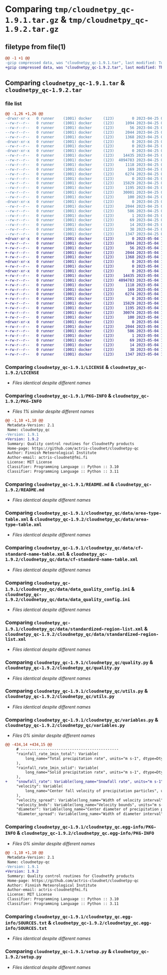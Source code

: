# Comparing `tmp/cloudnetpy_qc-1.9.1.tar.gz` & `tmp/cloudnetpy_qc-1.9.2.tar.gz`

## filetype from file(1)

```diff
@@ -1 +1 @@
-gzip compressed data, was "cloudnetpy_qc-1.9.1.tar", last modified: Tue Apr 25 07:47:23 2023, max compression
+gzip compressed data, was "cloudnetpy_qc-1.9.2.tar", last modified: Thu May  4 14:53:04 2023, max compression
```

## Comparing `cloudnetpy_qc-1.9.1.tar` & `cloudnetpy_qc-1.9.2.tar`

### file list

```diff
@@ -1,26 +1,26 @@
-drwxr-xr-x   0 runner    (1001) docker     (123)        0 2023-04-25 07:47:23.164299 cloudnetpy_qc-1.9.1/
--rw-r--r--   0 runner    (1001) docker     (123)     1094 2023-04-25 07:47:06.000000 cloudnetpy_qc-1.9.1/LICENSE
--rw-r--r--   0 runner    (1001) docker     (123)       56 2023-04-25 07:47:06.000000 cloudnetpy_qc-1.9.1/MANIFEST.in
--rw-r--r--   0 runner    (1001) docker     (123)     2044 2023-04-25 07:47:23.164299 cloudnetpy_qc-1.9.1/PKG-INFO
--rw-r--r--   0 runner    (1001) docker     (123)     1368 2023-04-25 07:47:06.000000 cloudnetpy_qc-1.9.1/README.md
-drwxr-xr-x   0 runner    (1001) docker     (123)        0 2023-04-25 07:47:23.152299 cloudnetpy_qc-1.9.1/cloudnetpy_qc/
--rw-r--r--   0 runner    (1001) docker     (123)        0 2023-04-25 07:47:06.000000 cloudnetpy_qc-1.9.1/cloudnetpy_qc/__init__.py
-drwxr-xr-x   0 runner    (1001) docker     (123)        0 2023-04-25 07:47:23.164299 cloudnetpy_qc-1.9.1/cloudnetpy_qc/data/
--rw-r--r--   0 runner    (1001) docker     (123)    14435 2023-04-25 07:47:06.000000 cloudnetpy_qc-1.9.1/cloudnetpy_qc/data/area-type-table.xml
--rw-r--r--   0 runner    (1001) docker     (123)  4094783 2023-04-25 07:47:06.000000 cloudnetpy_qc-1.9.1/cloudnetpy_qc/data/cf-standard-name-table.xml
--rw-r--r--   0 runner    (1001) docker     (123)     1118 2023-04-25 07:47:06.000000 cloudnetpy_qc-1.9.1/cloudnetpy_qc/data/data_quality_config.ini
--rw-r--r--   0 runner    (1001) docker     (123)      169 2023-04-25 07:47:06.000000 cloudnetpy_qc-1.9.1/cloudnetpy_qc/data/metadata_config.ini
--rw-r--r--   0 runner    (1001) docker     (123)     6274 2023-04-25 07:47:06.000000 cloudnetpy_qc-1.9.1/cloudnetpy_qc/data/standardized-region-list.xml
--rw-r--r--   0 runner    (1001) docker     (123)        0 2023-04-25 07:47:06.000000 cloudnetpy_qc-1.9.1/cloudnetpy_qc/py.typed
--rw-r--r--   0 runner    (1001) docker     (123)    15829 2023-04-25 07:47:06.000000 cloudnetpy_qc-1.9.1/cloudnetpy_qc/quality.py
--rw-r--r--   0 runner    (1001) docker     (123)     1195 2023-04-25 07:47:06.000000 cloudnetpy_qc-1.9.1/cloudnetpy_qc/utils.py
--rw-r--r--   0 runner    (1001) docker     (123)    30001 2023-04-25 07:47:06.000000 cloudnetpy_qc-1.9.1/cloudnetpy_qc/variables.py
--rw-r--r--   0 runner    (1001) docker     (123)      100 2023-04-25 07:47:06.000000 cloudnetpy_qc-1.9.1/cloudnetpy_qc/version.py
-drwxr-xr-x   0 runner    (1001) docker     (123)        0 2023-04-25 07:47:23.156299 cloudnetpy_qc-1.9.1/cloudnetpy_qc.egg-info/
--rw-r--r--   0 runner    (1001) docker     (123)     2044 2023-04-25 07:47:23.000000 cloudnetpy_qc-1.9.1/cloudnetpy_qc.egg-info/PKG-INFO
--rw-r--r--   0 runner    (1001) docker     (123)      586 2023-04-25 07:47:23.000000 cloudnetpy_qc-1.9.1/cloudnetpy_qc.egg-info/SOURCES.txt
--rw-r--r--   0 runner    (1001) docker     (123)        1 2023-04-25 07:47:23.000000 cloudnetpy_qc-1.9.1/cloudnetpy_qc.egg-info/dependency_links.txt
--rw-r--r--   0 runner    (1001) docker     (123)       69 2023-04-25 07:47:23.000000 cloudnetpy_qc-1.9.1/cloudnetpy_qc.egg-info/requires.txt
--rw-r--r--   0 runner    (1001) docker     (123)       14 2023-04-25 07:47:23.000000 cloudnetpy_qc-1.9.1/cloudnetpy_qc.egg-info/top_level.txt
--rw-r--r--   0 runner    (1001) docker     (123)       38 2023-04-25 07:47:23.164299 cloudnetpy_qc-1.9.1/setup.cfg
--rw-r--r--   0 runner    (1001) docker     (123)     1347 2023-04-25 07:47:06.000000 cloudnetpy_qc-1.9.1/setup.py
+drwxr-xr-x   0 runner    (1001) docker     (123)        0 2023-05-04 14:53:04.550412 cloudnetpy_qc-1.9.2/
+-rw-r--r--   0 runner    (1001) docker     (123)     1094 2023-05-04 14:52:53.000000 cloudnetpy_qc-1.9.2/LICENSE
+-rw-r--r--   0 runner    (1001) docker     (123)       56 2023-05-04 14:52:53.000000 cloudnetpy_qc-1.9.2/MANIFEST.in
+-rw-r--r--   0 runner    (1001) docker     (123)     2044 2023-05-04 14:53:04.550412 cloudnetpy_qc-1.9.2/PKG-INFO
+-rw-r--r--   0 runner    (1001) docker     (123)     1368 2023-05-04 14:52:53.000000 cloudnetpy_qc-1.9.2/README.md
+drwxr-xr-x   0 runner    (1001) docker     (123)        0 2023-05-04 14:53:04.542412 cloudnetpy_qc-1.9.2/cloudnetpy_qc/
+-rw-r--r--   0 runner    (1001) docker     (123)        0 2023-05-04 14:52:53.000000 cloudnetpy_qc-1.9.2/cloudnetpy_qc/__init__.py
+drwxr-xr-x   0 runner    (1001) docker     (123)        0 2023-05-04 14:53:04.546412 cloudnetpy_qc-1.9.2/cloudnetpy_qc/data/
+-rw-r--r--   0 runner    (1001) docker     (123)    14435 2023-05-04 14:52:53.000000 cloudnetpy_qc-1.9.2/cloudnetpy_qc/data/area-type-table.xml
+-rw-r--r--   0 runner    (1001) docker     (123)  4094783 2023-05-04 14:52:53.000000 cloudnetpy_qc-1.9.2/cloudnetpy_qc/data/cf-standard-name-table.xml
+-rw-r--r--   0 runner    (1001) docker     (123)     1118 2023-05-04 14:52:53.000000 cloudnetpy_qc-1.9.2/cloudnetpy_qc/data/data_quality_config.ini
+-rw-r--r--   0 runner    (1001) docker     (123)      169 2023-05-04 14:52:53.000000 cloudnetpy_qc-1.9.2/cloudnetpy_qc/data/metadata_config.ini
+-rw-r--r--   0 runner    (1001) docker     (123)     6274 2023-05-04 14:52:53.000000 cloudnetpy_qc-1.9.2/cloudnetpy_qc/data/standardized-region-list.xml
+-rw-r--r--   0 runner    (1001) docker     (123)        0 2023-05-04 14:52:53.000000 cloudnetpy_qc-1.9.2/cloudnetpy_qc/py.typed
+-rw-r--r--   0 runner    (1001) docker     (123)    15829 2023-05-04 14:52:53.000000 cloudnetpy_qc-1.9.2/cloudnetpy_qc/quality.py
+-rw-r--r--   0 runner    (1001) docker     (123)     1195 2023-05-04 14:52:53.000000 cloudnetpy_qc-1.9.2/cloudnetpy_qc/utils.py
+-rw-r--r--   0 runner    (1001) docker     (123)    30074 2023-05-04 14:52:53.000000 cloudnetpy_qc-1.9.2/cloudnetpy_qc/variables.py
+-rw-r--r--   0 runner    (1001) docker     (123)      100 2023-05-04 14:52:53.000000 cloudnetpy_qc-1.9.2/cloudnetpy_qc/version.py
+drwxr-xr-x   0 runner    (1001) docker     (123)        0 2023-05-04 14:53:04.542412 cloudnetpy_qc-1.9.2/cloudnetpy_qc.egg-info/
+-rw-r--r--   0 runner    (1001) docker     (123)     2044 2023-05-04 14:53:04.000000 cloudnetpy_qc-1.9.2/cloudnetpy_qc.egg-info/PKG-INFO
+-rw-r--r--   0 runner    (1001) docker     (123)      586 2023-05-04 14:53:04.000000 cloudnetpy_qc-1.9.2/cloudnetpy_qc.egg-info/SOURCES.txt
+-rw-r--r--   0 runner    (1001) docker     (123)        1 2023-05-04 14:53:04.000000 cloudnetpy_qc-1.9.2/cloudnetpy_qc.egg-info/dependency_links.txt
+-rw-r--r--   0 runner    (1001) docker     (123)       69 2023-05-04 14:53:04.000000 cloudnetpy_qc-1.9.2/cloudnetpy_qc.egg-info/requires.txt
+-rw-r--r--   0 runner    (1001) docker     (123)       14 2023-05-04 14:53:04.000000 cloudnetpy_qc-1.9.2/cloudnetpy_qc.egg-info/top_level.txt
+-rw-r--r--   0 runner    (1001) docker     (123)       38 2023-05-04 14:53:04.550412 cloudnetpy_qc-1.9.2/setup.cfg
+-rw-r--r--   0 runner    (1001) docker     (123)     1347 2023-05-04 14:52:53.000000 cloudnetpy_qc-1.9.2/setup.py
```

### Comparing `cloudnetpy_qc-1.9.1/LICENSE` & `cloudnetpy_qc-1.9.2/LICENSE`

 * *Files identical despite different names*

### Comparing `cloudnetpy_qc-1.9.1/PKG-INFO` & `cloudnetpy_qc-1.9.2/PKG-INFO`

 * *Files 1% similar despite different names*

```diff
@@ -1,10 +1,10 @@
 Metadata-Version: 2.1
 Name: cloudnetpy_qc
-Version: 1.9.1
+Version: 1.9.2
 Summary: Quality control routines for CloudnetPy products
 Home-page: https://github.com/actris-cloudnet/cloudnetpy-qc
 Author: Finnish Meteorological Institute
 Author-email: actris-cloudnet@fmi.fi
 License: MIT License
 Classifier: Programming Language :: Python :: 3.10
 Classifier: Programming Language :: Python :: 3.11
```

### Comparing `cloudnetpy_qc-1.9.1/README.md` & `cloudnetpy_qc-1.9.2/README.md`

 * *Files identical despite different names*

### Comparing `cloudnetpy_qc-1.9.1/cloudnetpy_qc/data/area-type-table.xml` & `cloudnetpy_qc-1.9.2/cloudnetpy_qc/data/area-type-table.xml`

 * *Files identical despite different names*

### Comparing `cloudnetpy_qc-1.9.1/cloudnetpy_qc/data/cf-standard-name-table.xml` & `cloudnetpy_qc-1.9.2/cloudnetpy_qc/data/cf-standard-name-table.xml`

 * *Files identical despite different names*

### Comparing `cloudnetpy_qc-1.9.1/cloudnetpy_qc/data/data_quality_config.ini` & `cloudnetpy_qc-1.9.2/cloudnetpy_qc/data/data_quality_config.ini`

 * *Files identical despite different names*

### Comparing `cloudnetpy_qc-1.9.1/cloudnetpy_qc/data/standardized-region-list.xml` & `cloudnetpy_qc-1.9.2/cloudnetpy_qc/data/standardized-region-list.xml`

 * *Files identical despite different names*

### Comparing `cloudnetpy_qc-1.9.1/cloudnetpy_qc/quality.py` & `cloudnetpy_qc-1.9.2/cloudnetpy_qc/quality.py`

 * *Files identical despite different names*

### Comparing `cloudnetpy_qc-1.9.1/cloudnetpy_qc/utils.py` & `cloudnetpy_qc-1.9.2/cloudnetpy_qc/utils.py`

 * *Files identical despite different names*

### Comparing `cloudnetpy_qc-1.9.1/cloudnetpy_qc/variables.py` & `cloudnetpy_qc-1.9.2/cloudnetpy_qc/variables.py`

 * *Files 0% similar despite different names*

```diff
@@ -434,14 +434,15 @@
     # --------------------------------------------
     "rainfall_rate_1min_total": Variable(
         long_name="Total precipitation rate", units="m s-1", dtype=Dtype.INT
     ),
     "rainfall_rate_1min_solid": Variable(
         long_name="Solid precipitation rate", units="m s-1", dtype=Dtype.INT
     ),
+    "snowfall_rate": Variable(long_name="Snowfall rate", units="m s-1"),
     "velocity": Variable(
         long_name="Center fall velocity of precipitation particles", units="m s-1"
     ),
     "velocity_spread": Variable(long_name="Width of velocity interval", units="m s-1"),
     "velocity_bnds": Variable(long_name="Velocity bounds", units="m s-1"),
     "diameter": Variable(long_name="Center diameter of precipitation particles", units="m"),
     "diameter_spread": Variable(long_name="Width of diameter interval", units="m"),
```

### Comparing `cloudnetpy_qc-1.9.1/cloudnetpy_qc.egg-info/PKG-INFO` & `cloudnetpy_qc-1.9.2/cloudnetpy_qc.egg-info/PKG-INFO`

 * *Files 0% similar despite different names*

```diff
@@ -1,10 +1,10 @@
 Metadata-Version: 2.1
 Name: cloudnetpy-qc
-Version: 1.9.1
+Version: 1.9.2
 Summary: Quality control routines for CloudnetPy products
 Home-page: https://github.com/actris-cloudnet/cloudnetpy-qc
 Author: Finnish Meteorological Institute
 Author-email: actris-cloudnet@fmi.fi
 License: MIT License
 Classifier: Programming Language :: Python :: 3.10
 Classifier: Programming Language :: Python :: 3.11
```

### Comparing `cloudnetpy_qc-1.9.1/cloudnetpy_qc.egg-info/SOURCES.txt` & `cloudnetpy_qc-1.9.2/cloudnetpy_qc.egg-info/SOURCES.txt`

 * *Files identical despite different names*

### Comparing `cloudnetpy_qc-1.9.1/setup.py` & `cloudnetpy_qc-1.9.2/setup.py`

 * *Files identical despite different names*

